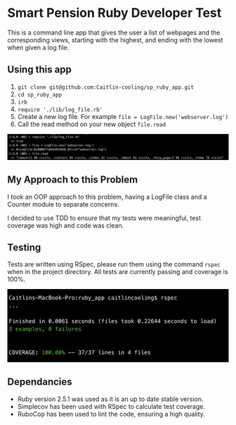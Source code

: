 # Smart Pension Ruby Developer Test
This is a command line app that gives the user a list of webpages and the corresponding views, starting with the highest, and ending with the lowest when given a log file.

## Using this app
1. `git clone git@github.com:Caitlin-cooling/sp_ruby_app.git`
2. `cd sp_ruby_app`
3. `irb`
4. `require './lib/log_file.rb'`
5. Create a new log file. For example `file = LogFile.new('webserver.log')`
6. Call the read method on your new object `file.read`

![alt text](images/irb.png)

## My Approach to this Problem
I took an OOP approach to this problem, having a LogFile class and a Counter module to separate concerns.

I decided to use TDD to ensure that my tests were meaningful, test coverage was high and code was clean.

## Testing
Tests are written using RSpec, please run them using the command `rspec` when in the project directory. All tests are currently passing and coverage is 100%.

![alt text](images/tests_and_coverage.png)

## Dependancies
* Ruby version 2.5.1 was used as it is an up to date stable version.
* Simplecov has been used with RSpec to calculate test coverage.
* RuboCop has been used to lint the code, ensuring a high quality.
